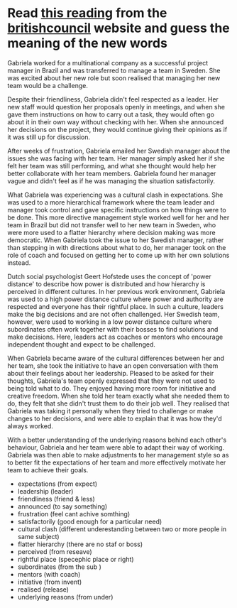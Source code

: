 # Read [this reading](https://learnenglish.britishcouncil.org/skills/reading/upper-intermediate-b2/cultural-expectations-and-leadership) from the [britishcouncil](learnenglish.britishcouncil.org) website and guess the meaning of the new words

Gabriela worked for a multinational company as a successful project manager in Brazil and was transferred to manage a team in Sweden. She was excited about her new role but soon realised that managing her new team would be a challenge.

Despite their friendliness, Gabriela didn't feel respected as a leader. Her new staff would question her proposals openly in meetings, and when she gave them instructions on how to carry out a task, they would often go about it in their own way without checking with her. When she announced her decisions on the project, they would continue giving their opinions as if it was still up for discussion.

After weeks of frustration, Gabriela emailed her Swedish manager about the issues she was facing with her team. Her manager simply asked her if she felt her team was still performing, and what she thought would help her better collaborate with her team members. Gabriela found her manager vague and didn't feel as if he was managing the situation satisfactorily.

What Gabriela was experiencing was a cultural clash in expectations. She was used to a more hierarchical framework where the team leader and manager took control and gave specific instructions on how things were to be done. This more directive management style worked well for her and her team in Brazil but did not transfer well to her new team in Sweden, who were more used to a flatter hierarchy where decision making was more democratic. When Gabriela took the issue to her Swedish manager, rather than stepping in with directions about what to do, her manager took on the role of coach and focused on getting her to come up with her own solutions instead.

Dutch social psychologist Geert Hofstede uses the concept of 'power distance' to describe how power is distributed and how hierarchy is perceived in different cultures. In her previous work environment, Gabriela was used to a high power distance culture where power and authority are respected and everyone has their rightful place. In such a culture, leaders make the big decisions and are not often challenged. Her Swedish team, however, were used to working in a low power distance culture where subordinates often work together with their bosses to find solutions and make decisions. Here, leaders act as coaches or mentors who encourage independent thought and expect to be challenged.

When Gabriela became aware of the cultural differences between her and her team, she took the initiative to have an open conversation with them about their feelings about her leadership. Pleased to be asked for their thoughts, Gabriela's team openly expressed that they were not used to being told what to do. They enjoyed having more room for initiative and creative freedom. When she told her team exactly what she needed them to do, they felt that she didn't trust them to do their job well. They realised that Gabriela was taking it personally when they tried to challenge or make changes to her decisions, and were able to explain that it was how they'd always worked.

With a better understanding of the underlying reasons behind each other's behaviour, Gabriela and her team were able to adapt their way of working. Gabriela was then able to make adjustments to her management style so as to better fit the expectations of her team and more effectively motivate her team to achieve their goals.

- expectations (from expect)
- leadership (leader)
- friendliness (friend & less)
- announced (to say something)
- frustration (feel cant achive somthing)
- satisfactorily (good enough for a particular need)
- cultural clash (different underestanding between two or more people in same subject)
- flatter hierarchy (there are no staf or boss)
- perceived (from reseave)
- rightful place (specephic place or right)
- subordinates (from the sub )
- mentors (with coach)
- initiative (from invent)
- realised (release)
- underlying reasons (from under)
